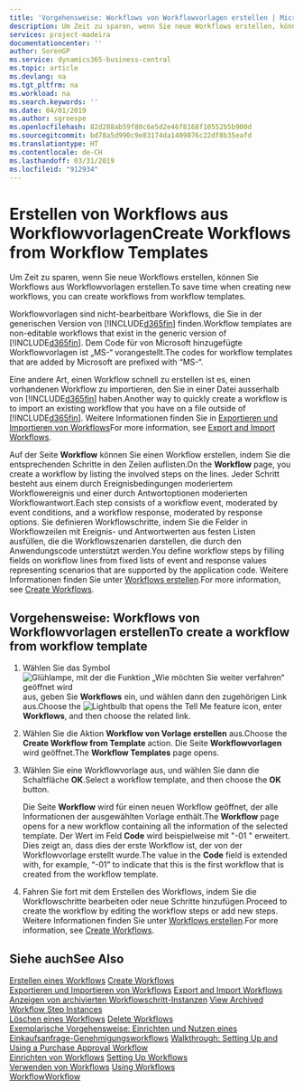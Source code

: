 ```yaml
---
title: 'Vorgehensweise: Workflows von Workflowvorlagen erstellen | Microsoft Docs'
description: Um Zeit zu sparen, wenn Sie neue Workflows erstellen, können Sie Workflows aus Workflowvorlagen erstellen.
services: project-madeira
documentationcenter: ''
author: SorenGP
ms.service: dynamics365-business-central
ms.topic: article
ms.devlang: na
ms.tgt_pltfrm: na
ms.workload: na
ms.search.keywords: ''
ms.date: 04/01/2019
ms.author: sgroespe
ms.openlocfilehash: 82d288ab59f80c6e5d2e46f8168f10552b5b900d
ms.sourcegitcommit: bd78a5d990c9e83174da1409076c22df8b35eafd
ms.translationtype: HT
ms.contentlocale: de-CH
ms.lasthandoff: 03/31/2019
ms.locfileid: "912934"
---
```

# <a name="create-workflows-from-workflow-templates"></a><span data-ttu-id="39f88-103">Erstellen von Workflows aus Workflowvorlagen</span><span class="sxs-lookup"><span data-stu-id="39f88-103">Create Workflows from Workflow Templates</span></span>
<span data-ttu-id="39f88-104">Um Zeit zu sparen, wenn Sie neue Workflows erstellen, können Sie Workflows aus Workflowvorlagen erstellen.</span><span class="sxs-lookup"><span data-stu-id="39f88-104">To save time when creating new workflows, you can create workflows from workflow templates.</span></span>  

 <span data-ttu-id="39f88-105">Workflowvorlagen sind nicht-bearbeitbare Workflows, die Sie in der generischen Version von [!INCLUDE[d365fin](includes/d365fin_md.md)] finden.</span><span class="sxs-lookup"><span data-stu-id="39f88-105">Workflow templates are non-editable workflows that exist in the generic version of [!INCLUDE[d365fin](includes/d365fin_md.md)].</span></span> <span data-ttu-id="39f88-106">Dem Code für von Microsoft hinzugefügte Workflowvorlagen ist „MS-“ vorangestellt.</span><span class="sxs-lookup"><span data-stu-id="39f88-106">The codes for workflow templates that are added by Microsoft are prefixed with “MS-“.</span></span>  

 <span data-ttu-id="39f88-107">Eine andere Art, einen Workflow schnell zu erstellen ist es, einen vorhandenen Workflow zu importieren, den Sie in einer Datei ausserhalb von [!INCLUDE[d365fin](includes/d365fin_md.md)] haben.</span><span class="sxs-lookup"><span data-stu-id="39f88-107">Another way to quickly create a workflow is to import an existing workflow that you have on a file outside of [!INCLUDE[d365fin](includes/d365fin_md.md)].</span></span> <span data-ttu-id="39f88-108">Weitere Informationen finden Sie in [Exportieren und Importieren von Workflows](across-how-to-export-and-import-workflows.md)</span><span class="sxs-lookup"><span data-stu-id="39f88-108">For more information, see [Export and Import Workflows](across-how-to-export-and-import-workflows.md).</span></span>  

<span data-ttu-id="39f88-109">Auf der Seite **Workflow** können Sie einen Workflow erstellen, indem Sie die entsprechenden Schritte in den Zeilen auflisten.</span><span class="sxs-lookup"><span data-stu-id="39f88-109">On the **Workflow** page, you create a workflow by listing the involved steps on the lines.</span></span> <span data-ttu-id="39f88-110">Jeder Schritt besteht aus einem durch Ereignisbedingungen moderiertem Workflowereignis und einer durch Antwortoptionen moderierten Workflowantwort.</span><span class="sxs-lookup"><span data-stu-id="39f88-110">Each step consists of a workflow event, moderated by event conditions, and a workflow response, moderated by response options.</span></span> <span data-ttu-id="39f88-111">Sie definieren Workflowschritte, indem Sie die Felder in Workflowzeilen mit Ereignis- und Antwortwerten aus festen Listen ausfüllen, die die Workflowszenarien darstellen, die durch den Anwendungscode unterstützt werden.</span><span class="sxs-lookup"><span data-stu-id="39f88-111">You define workflow steps by filling fields on workflow lines from fixed lists of event and response values representing scenarios that are supported by the application code.</span></span> <span data-ttu-id="39f88-112">Weitere Informationen finden Sie unter [Workflows erstellen](across-how-to-create-workflows.md).</span><span class="sxs-lookup"><span data-stu-id="39f88-112">For more information, see [Create Workflows](across-how-to-create-workflows.md).</span></span>  

## <a name="to-create-a-workflow-from-workflow-template"></a><span data-ttu-id="39f88-113">Vorgehensweise: Workflows von Workflowvorlagen erstellen</span><span class="sxs-lookup"><span data-stu-id="39f88-113">To create a workflow from workflow template</span></span>  
1.  <span data-ttu-id="39f88-114">Wählen Sie das Symbol ![Glühlampe, mit der die Funktion „Wie möchten Sie weiter verfahren“ geöffnet wird](media/ui-search/search_small.png "Wie möchten Sie weiter verfahren?") aus, geben Sie **Workflows** ein, und wählen dann den zugehörigen Link aus.</span><span class="sxs-lookup"><span data-stu-id="39f88-114">Choose the ![Lightbulb that opens the Tell Me feature](media/ui-search/search_small.png "Tell me what you want to do") icon, enter **Workflows**, and then choose the related link.</span></span>  
2.  <span data-ttu-id="39f88-115">Wählen Sie die Aktion **Workflow von Vorlage erstellen** aus.</span><span class="sxs-lookup"><span data-stu-id="39f88-115">Choose the **Create Workflow from Template** action.</span></span> <span data-ttu-id="39f88-116">Die Seite **Workflowvorlagen** wird geöffnet.</span><span class="sxs-lookup"><span data-stu-id="39f88-116">The **Workflow Templates** page opens.</span></span>  
3.  <span data-ttu-id="39f88-117">Wählen Sie eine Workflowvorlage aus, und wählen Sie dann die Schaltfläche **OK**.</span><span class="sxs-lookup"><span data-stu-id="39f88-117">Select a workflow template, and then choose the **OK** button.</span></span>  

     <span data-ttu-id="39f88-118">Die Seite **Workflow** wird für einen neuen Workflow geöffnet, der alle Informationen der ausgewählten Vorlage enthält.</span><span class="sxs-lookup"><span data-stu-id="39f88-118">The **Workflow** page opens for a new workflow containing all the information of the selected template.</span></span> <span data-ttu-id="39f88-119">Der Wert im Feld **Code** wird beispielweise mit "-01 " erweitert. Dies zeigt an, dass dies der erste Workflow ist, der von der Workflowvorlage erstellt wurde.</span><span class="sxs-lookup"><span data-stu-id="39f88-119">The value in the **Code** field is extended with, for example, “-01” to indicate that this is the first workflow that is created from the workflow template.</span></span>  
4.  <span data-ttu-id="39f88-120">Fahren Sie fort mit dem Erstellen des Workflows, indem Sie die Workflowschritte bearbeiten oder neue Schritte hinzufügen.</span><span class="sxs-lookup"><span data-stu-id="39f88-120">Proceed to create the workflow by editing the workflow steps or add new steps.</span></span> <span data-ttu-id="39f88-121">Weitere Informationen finden Sie unter [Workflows erstellen](across-how-to-create-workflows.md).</span><span class="sxs-lookup"><span data-stu-id="39f88-121">For more information, see [Create Workflows](across-how-to-create-workflows.md).</span></span>  

## <a name="see-also"></a><span data-ttu-id="39f88-122">Siehe auch</span><span class="sxs-lookup"><span data-stu-id="39f88-122">See Also</span></span>  
 <span data-ttu-id="39f88-123">[Erstellen eines Workflows](across-how-to-create-workflows.md) </span><span class="sxs-lookup"><span data-stu-id="39f88-123">[Create Workflows](across-how-to-create-workflows.md) </span></span>  
 <span data-ttu-id="39f88-124">[Exportieren und Importieren von Workflows](across-how-to-export-and-import-workflows.md) </span><span class="sxs-lookup"><span data-stu-id="39f88-124">[Export and Import Workflows](across-how-to-export-and-import-workflows.md) </span></span>  
 <span data-ttu-id="39f88-125">[Anzeigen von archivierten Workflowschritt-Instanzen](across-how-to-view-archived-workflow-step-instances.md) </span><span class="sxs-lookup"><span data-stu-id="39f88-125">[View Archived Workflow Step Instances](across-how-to-view-archived-workflow-step-instances.md) </span></span>  
 <span data-ttu-id="39f88-126">[Löschen eines Workflows](across-how-to-delete-workflows.md) </span><span class="sxs-lookup"><span data-stu-id="39f88-126">[Delete Workflows](across-how-to-delete-workflows.md) </span></span>  
 <span data-ttu-id="39f88-127">[Exemplarische Vorgehensweise: Einrichten und Nutzen eines Einkaufsanfrage-Genehmigungsworkflows](walkthrough-setting-up-and-using-a-purchase-approval-workflow.md) </span><span class="sxs-lookup"><span data-stu-id="39f88-127">[Walkthrough: Setting Up and Using a Purchase Approval Workflow](walkthrough-setting-up-and-using-a-purchase-approval-workflow.md) </span></span>  
 <span data-ttu-id="39f88-128">[Einrichten von Workflows](across-set-up-workflows.md) </span><span class="sxs-lookup"><span data-stu-id="39f88-128">[Setting Up Workflows](across-set-up-workflows.md) </span></span>  
 <span data-ttu-id="39f88-129">[Verwenden von Workflows](across-use-workflows.md) </span><span class="sxs-lookup"><span data-stu-id="39f88-129">[Using Workflows](across-use-workflows.md) </span></span>  
 [<span data-ttu-id="39f88-130">Workflow</span><span class="sxs-lookup"><span data-stu-id="39f88-130">Workflow</span></span>](across-workflow.md)   
